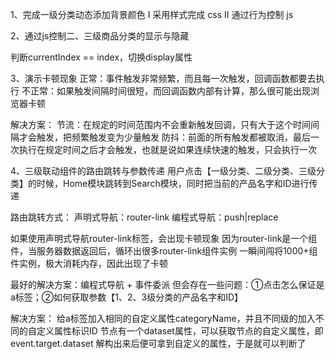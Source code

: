 1、完成一级分类动态添加背景颜色
Ⅰ 采用样式完成 css
Ⅱ 通过行为控制 js

2、通过js控制二、三级商品分类的显示与隐藏

判断currentIndex == index，切换display属性


3、演示卡顿现象
正常：事件触发非常频繁，而且每一次触发，回调函数都要去执行
不正常：如果触发间隔时间很短，而回调函数内部有计算，那么很可能出现浏览器卡顿

解决方案：
节流：在规定的时间范围内不会重新触发回调，只有大于这个时间间隔才会触发，把频繁触发变为少量触发
防抖：前面的所有触发都被取消，最后一次执行在规定时间之后才会触发，也就是说如果连续快速的触发，只会执行一次

4、三级联动组件的路由跳转与参数传递
用户点击【一级分类、二级分类、三级分类】的时候，Home模块跳转到Search模块，同时把当前的产品名字和ID进行传递

路由跳转方式：
声明式导航：router-link
编程式导航：push|replace

如果使用声明式导航router-link标签，会出现卡顿现象
因为router-link是一个组件，当服务器数据返回后，循环出很多router-link组件实例
一瞬间闯将1000+组件实例，极大消耗内存，因此出现了卡顿

最好的解决方案：编程式导航 + 事件委派
但会存在一些问题：①点击怎么保证是a标签；②如何获取参数【1、2、3级分类的产品名字和ID】

解决方案：
给a标签加入相同的自定义属性categoryName，并且不同级的加入不同的自定义属性标识ID
节点有一个dataset属性，可以获取节点的自定义属性，即event.target.dataset
解构出来后便可拿到自定义的属性，于是就可以判断了